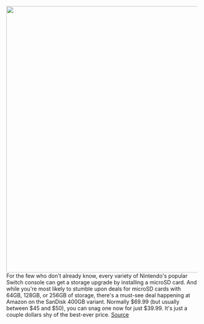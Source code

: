 <img src='https://cdn.vox-cdn.com/thumbor/pFKI2rJ3tTL7RFWg_25n9M_jyzM=/0x0:2040x1360/1200x800/filters:focal(801x714:1127x1040)/cdn.vox-cdn.com/uploads/chorus_image/image/70474823/jbareham_1492_170228_0126.0.0.jpg' width='700px' /><br/>
For the few who don't already know, every variety of Nintendo's popular Switch console can get a storage upgrade by installing a microSD card. And while you're most likely to stumble upon deals for microSD cards with 64GB, 128GB, or 256GB of storage, there's a must-see deal happening at Amazon on the SanDisk 400GB variant. Normally $69.99 (but usually between $45 and $50), you can snag one now for just $39.99. It's just a couple dollars shy of the best-ever price.
<a href='https://www.theverge.com/good-deals/2022/2/5/22918378/sandisk-400gb-microsd-card-nintendo-switch-xbox-series-s-sonos-beam-samsung-galaxy-deal-sale'> Source <a/>